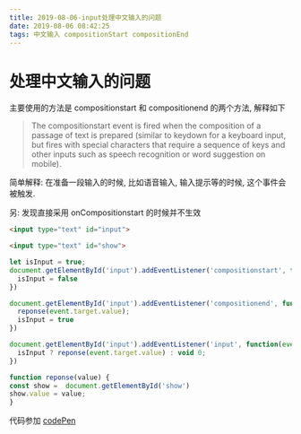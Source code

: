 ```yaml
---
title: 2019-08-06-input处理中文输入的问题
date: 2019-08-06 08:42:25
tags: 中文输入 compositionStart compositionEnd
---
```


#  处理中文输入的问题

主要使用的方法是 compositionstart 和 compositionend 的两个方法, 解释如下

>The compositionstart event is fired when the composition of a passage of text is prepared (similar to keydown for a keyboard input, but fires with special characters that require a sequence of keys and other inputs such as speech recognition or word suggestion on mobile).

简单解释: 在准备一段输入的时候, 比如语音输入, 输入提示等的时候, 这个事件会被触发.

另: 发现直接采用 onCompositionstart 的时候并不生效


```html
<input type="text" id="input">

<input type="text" id="show">
```

```js
let isInput = true;
document.getElementById('input').addEventListener('compositionstart', function(event){
  isInput = false
})

document.getElementById('input').addEventListener('compositionend', function(event){
  reponse(event.target.value);
  isInput = true
})

document.getElementById('input').addEventListener('input', function(event){
  isInput ? reponse(event.target.value) : void 0;
})

function reponse(value) {
const show =  document.getElementById('show')
show.value = value;
}


```

代码参加 [codePen](https://codepen.io/qs1210/pen/aeEJWg)
